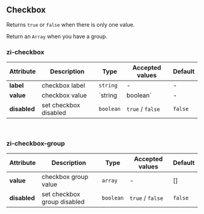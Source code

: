 ## Checkbox

<ex-code name="ex-checkbox-basic"/>

Returns <code>true</code> or <code>false</code> when there is only one value.

</ex-code>

<ex-code name="ex-checkbox-disabled"/></ex-code>

<ex-code name="ex-checkbox-group"/>

Return an <code>Array</code> when you have a group.

</ex-code>

<ex-footer edit-link="https://github.com/geist-org/vue/edit/master/docs/en-us/components/checkbox.md">

<h3> zi-checkbox </h3>

| Attribute    | Description           | Type               | Accepted values  | Default |
| ------------ | --------------------- | ------------------ | ---------------- | ------- |
| **label**    | checkbox label        | `string`           | -                | -       |
| **value**    | checkbox value        | `string | boolean` | -                | false   |
| **disabled** | set checkbox disabled | `boolean`          | `true` / `false` | `false` |

<br/>
<h3> zi-checkbox-group </h3>

| Attribute    | Description                 | Type      | Accepted values  | Default |
| ------------ | --------------------------- | --------- | ---------------- | ------- |
| **value**    | checkbox group value        | `array`   | -                | []      |
| **disabled** | set checkbox group disabled | `boolean` | `true` / `false` | `false` |

</ex-footer>
